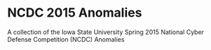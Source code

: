 # NCDC 2015 Anomalies
A collection of the Iowa State University Spring 2015 National Cyber Defense Competition (NCDC) Anomalies
